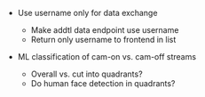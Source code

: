 * Use username only for data exchange
  * Make addtl data endpoint use username
  * Return only username to frontend in list

* ML classification of cam-on vs. cam-off streams
  * Overall vs. cut into quadrants?
  * Do human face detection in quadrants?
